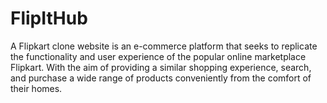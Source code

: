 # FlipItHub
A Flipkart clone website is an e-commerce platform that seeks to replicate the functionality and user experience of the popular online marketplace Flipkart. With the aim of providing a similar shopping experience, search, and purchase a wide range of products conveniently from the comfort of their homes.
